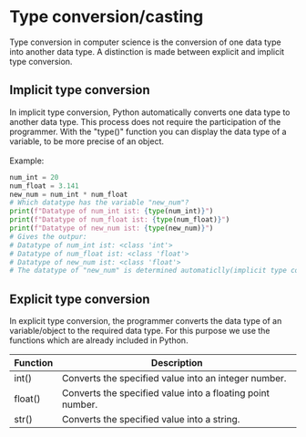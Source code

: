 # Type conversion/casting

Type conversion in computer science is the conversion of one data type into another data type. A distinction is made between explicit and implicit type conversion.

## Implicit type conversion

In implicit type conversion, Python automatically converts one data type to another data type. This process does not require the participation of the programmer. With the "type()" function you can display the data type of a variable, to be more precise of an object.
<br>
<br>
Example:
```python
num_int = 20
num_float = 3.141
new_num = num_int * num_float
# Which datatype has the variable "new_num"?
print(f"Datatype of num_int ist: {type(num_int)}")
print(f"Datatype of num_float ist: {type(num_float)}")
print(f"Datatype of new_num ist: {type(new_num)}")
# Gives the outpur:
# Datatype of num_int ist: <class 'int'>
# Datatype of num_float ist: <class 'float'>
# Datatype of new_num ist: <class 'float'>
# The datatype of "new_num" is determined automaticlly(implicit type conversion)
```

## Explicit type conversion

In explicit type conversion, the programmer converts the data type of an variable/object to the required data type. For this purpose we use the functions which are already included in Python.

| Function      |  Description                                                    |
| ------------- | --------------------------------------------------------------- |
| int()         | Converts the specified value into an integer number.            |
| float()       | Converts the specified value into a floating point number.      |
| str()         | Converts the specified value into a string.                     | 
